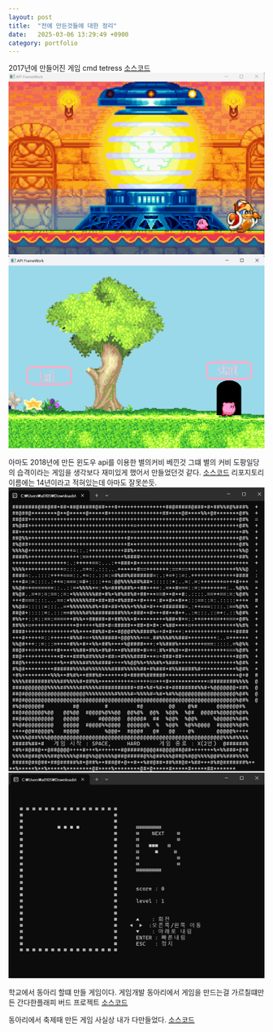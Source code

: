 ```yaml
---
layout: post
title:  "전에 만든것들에 대한 정리"
date:   2025-03-06 13:29:49 +0900
category: portfolio
---
```

2017년에 만들어진 게임
cmd tetress 
[소스코드](https://github.com/Mrochu/2017_cmd_tetress)
![cmdtetress_main](/img/2025-03-06/2025-03-06-1.png)
![cmdtetress_main](/img/2025-03-06/2025-03-06-2.png)

아마도 2018년에 만든 윈도우 api를 이용한 별의커비 베낀것 그떄 별의 커비 도팡일당의 습격이라는 게임을 생각보다 재미있게 했어서 만들었던것 같다.
[소스코드](https://github.com/Mrochu/2014_baby_project_star_kirby_copy_win64) 리포지토리 이름에는 14년이라고 적혀있는데 아마도 잘못쓴듯.
![cmdtetress_main](/img/2025-03-06/2025-03-06-3.png)
![cmdtetress_main](/img/2025-03-06/2025-03-06-4.png)

학교에서 동아리 할떄 만들 게임이다.
게임개발 동아리에서 게임을 만드는걸 가르칠떄만든 간다한플래피 버드 프로젝트
[소스코드](https://github.com/Mrochu/2018_unity_flappy_bird_copy)

동아리에서 축제때 만든 게임 사실상 내가 다만들었다.
[소스코드](https://github.com/Mrochu/2019_school_unity_project)